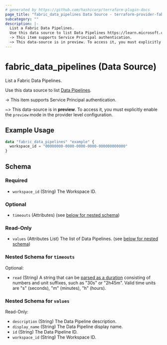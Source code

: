 ```yaml
---
# generated by https://github.com/hashicorp/terraform-plugin-docs
page_title: "fabric_data_pipelines Data Source - terraform-provider-fabric"
subcategory: ""
description: |-
  List a Fabric Data Pipelines.
  Use this data source to list Data Pipelines https://learn.microsoft.com/fabric/data-factory/data-factory-overview#data-pipelines.
  -> This item supports Service Principal authentication.
  ~> This data-source is in preview. To access it, you must explicitly enable the preview mode in the provider level configuration.
---
```


# fabric_data_pipelines (Data Source)

List a Fabric Data Pipelines.

Use this data source to list [Data Pipelines](https://learn.microsoft.com/fabric/data-factory/data-factory-overview#data-pipelines).

-> This item supports Service Principal authentication.

~> This data-source is in **preview**. To access it, you must explicitly enable the `preview` mode in the provider level configuration.

## Example Usage

```terraform
data "fabric_data_pipelines" "example" {
  workspace_id = "00000000-0000-0000-0000-000000000000"
}
```

<!-- schema generated by tfplugindocs -->
## Schema

### Required

- `workspace_id` (String) The Workspace ID.

### Optional

- `timeouts` (Attributes) (see [below for nested schema](#nestedatt--timeouts))

### Read-Only

- `values` (Attributes List) The list of Data Pipelines. (see [below for nested schema](#nestedatt--values))

<a id="nestedatt--timeouts"></a>

### Nested Schema for `timeouts`

Optional:

- `read` (String) A string that can be [parsed as a duration](https://pkg.go.dev/time#ParseDuration) consisting of numbers and unit suffixes, such as "30s" or "2h45m". Valid time units are "s" (seconds), "m" (minutes), "h" (hours).

<a id="nestedatt--values"></a>

### Nested Schema for `values`

Read-Only:

- `description` (String) The Data Pipeline description.
- `display_name` (String) The Data Pipeline display name.
- `id` (String) The Data Pipeline ID.
- `workspace_id` (String) The Workspace ID.

